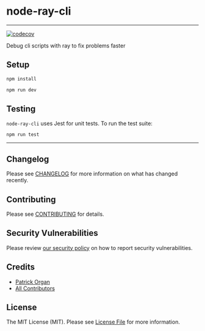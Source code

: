 # node-ray-cli

---

[![codecov](https://codecov.io/gh/permafrost-dev/node-ray-cli/branch/main/graph/badge.svg?token=Z3KgrLJ6L2)](https://codecov.io/gh/permafrost-dev/node-ray-cli)


Debug cli scripts with ray to fix problems faster

## Setup

```bash
npm install

npm run dev
```

## Testing

`node-ray-cli` uses Jest for unit tests.  To run the test suite:

`npm run test`

---

## Changelog

Please see [CHANGELOG](CHANGELOG.md) for more information on what has changed recently.

## Contributing

Please see [CONTRIBUTING](.github/CONTRIBUTING.md) for details.

## Security Vulnerabilities

Please review [our security policy](../../security/policy) on how to report security vulnerabilities.

## Credits

- [Patrick Organ](https://github.com/patinthehat)
- [All Contributors](../../contributors)

## License

The MIT License (MIT). Please see [License File](LICENSE) for more information.
